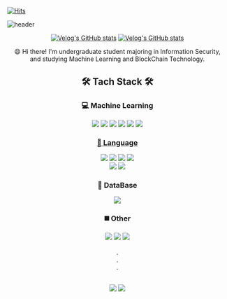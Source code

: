 [![Hits](https://hits.seeyoufarm.com/api/count/incr/badge.svg?url=https%3A%2F%2Fgithub.com%2Fgnyiii&count_bg=%2379C83D&title_bg=%23555555&icon=&icon_color=%23E7E7E7&title=hits&edge_flat=false)](https://hits.seeyoufarm.com)  

![header](https://capsule-render.vercel.app/api?type=waving&color=gradient&height=300&section=header&text=Gnyiii's%20Github&fontSize=90&animation=blinking)


<div align="center" style="text-align:center">
    
[![Velog's GitHub stats](https://velog-readme-stats.vercel.app/api?name=AI&tag=Training&color=dark)](https://velog.io/@gnyiii) [![Velog's GitHub stats](https://velog-readme-stats.vercel.app/api?name=AI&tag=Concept)](https://velog.io/@gnyiii)
</div>  


<div align="center">
😄 Hi there! I'm undergraduate student majoring in Information Security,
</div>    
<div align="center">
and studying Machine Learning and BlockChain Technology.
</div>  






## <div align="center"> 🛠 Tach Stack 🛠</div>

### <div align="center"> 💻 Machine Learning </div>
<div align="center">
<a href="https://scikit-learn.org/stable/"><img src="https://img.shields.io/badge/Scikit_learn-F7931E?style=flat-square&logo=scikit-learn&logoColor=white"/></a> <a href="https://pytorch.org/"><img src="https://img.shields.io/badge/Pytorch-150458?style=flat-square&logo=Pytorch&logoColor=white"/></a> <a href="https://pandas.pydata.org/docs/"><img src="https://img.shields.io/badge/Pandas-EE4C2C?style=flat-square&logo=pandas&logoColor=white"/></a> <a href="https://www.kaggle.com/"><img src="https://img.shields.io/badge/Kaggle-20BEFF?style=flat-square&logo=Kaggle&logoColor=white"/></a> <a href="https://jupyter.org/"><img src="https://img.shields.io/badge/Jupyter-F37626?style=flat-square&logo=Jupyter&logoColor=white"/></a> <a href="https://colab.research.google.com/"><img src="https://img.shields.io/badge/Colab-F9AB00?style=flat-square&logo=Google Colab&logoColor=white"/>
</div>


### <div align="center"> 📑 Language </div>
<div align="center">
</a> <a href="https://www.python.org/"><img src="https://img.shields.io/badge/Python-3776AB?style=flat-square&logo=Python&logoColor=white"/></a> <a href="https://spring.io/"><img src="https://img.shields.io/badge/Spring-6DB33F?style=flat-square&logo=Spring&logoColor=white"/></a> <a href="https://www.programiz.com/c-programming"><img src="https://img.shields.io/badge/Clang-A8B9CC?style=flat-square&logo=C&logoColor=white"/></a> <a href="https://www.java.com/en/"><img src="https://img.shields.io/badge/Java-007396?style=flat-square&logo=Java&logoColor=white"/></a>
 </div>
 <div align="center">
 <a href="https://www.jetbrains.com/ko-kr/webstorm/promo/?source=google&medium=cpc&campaign=10627815744&gclid=CjwKCAiA7dKMBhBCEiwAO_crFKpED6rVash6vPvltYUgfnWddKeeOYtcoqaoP-ZadGHsQ-o4ikv-JxoCJHoQAvD_BwE"><img src="https://img.shields.io/badge/JavaScript-F7DF1E?style=flat-square&logo=JavaScript&logoColor=white"/></a>
    </a> <a href="https://developer.mozilla.org/ko/docs/Web/HTML"><img src="https://img.shields.io/badge/HTML-E34F26?style=flat-square&logo=HTML5&logoColor=white"/></a>
</div>

### <div align="center"> 🧮 DataBase </div>
<div align="center"> 
</a> <a href="https://www.mysql.com/"><img src="https://img.shields.io/badge/MySQL-4479A1?style=flat-square&logo=MySQL&logoColor=white"/></a>
</div>

### <div align="center"> ◼️ Other </div>
<div align="center">
<a href="https://www.blockchain.com/?utm_campaign=expnav_logo"><img src="https://img.shields.io/badge/Blockchain-121D33?style=flat-square&logo=Blockchain.com&logoColor=white"/></a>
<a href="https://www.bitcoin.com/"><img src="https://img.shields.io/badge/Bitcoin-F7931A?style=flat-square&logo=Bitcoin&logoColor=white"/></a> <a href="https://ethereum.org/en/"><img src="https://img.shields.io/badge/Ethereum-3C3C3D?style=flat-square&logo=Ethereum&logoColor=white"/></a>
</div>
</br>
<div align="center">
.  
</div>
<div align="center">
.  
</div>
<div align="center">
.  
</div>  
</br>

<div align="center">  
    
  <img src="https://img.shields.io/badge/taranndus@gmail.com-EA4335?style=flat-square&logo=Gmail&logoColor=white"/> <a href="https://www.instagram.com/geunyeongiii/"><img  src="https://img.shields.io/badge/Instagram-E4405F?style=flat-square&logo=Instagram&logoColor=white"/> </a>
</div>




<!--
**gnyiii/gnyiii** is a ✨ _special_ ✨ repository because its `README.md` (this file) appears on your GitHub profile.

Here are some ideas to get you started:

- 🔭 I’m currently working on ...
- 🌱 I’m currently learning ...
- 👯 I’m looking to collaborate on ...
- 🤔 I’m looking for help with ...
- 💬 Ask me about ...
- 📫 How to reach me: ...
- 😄 Pronouns: ...
- ⚡ Fun fact: ...
-->
